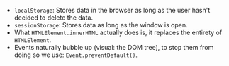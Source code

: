* `localStorage`: Stores data in the browser as long as the user hasn't decided to delete the data.
* `sessionStorage`: Stores data as long as the window is open.
* What `HTMLElement.innerHTML` actually does is, it replaces the entirety of `HTMLElement`.
* Events naturally bubble up (visual: the DOM tree), to stop them from doing so we use: `Event.preventDefault()`.